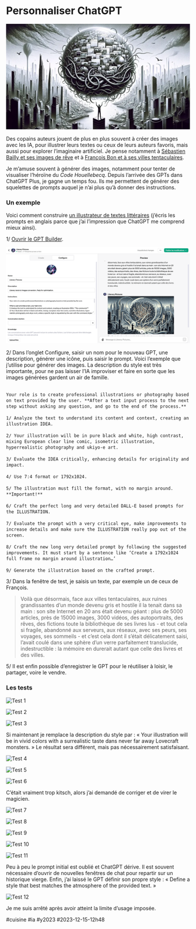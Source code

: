 # Personnaliser ChatGPT

![Text to image](_i/tcfb.webp)

Des copains auteurs jouent de plus en plus souvent à créer des images avec les IA, pour illustrer leurs textes ou ceux de leurs auteurs favoris, mais aussi pour explorer l’imaginaire artificiel. Je pense notamment à [Sébastien Bailly et ses images de rêve](https://www.facebook.com/sebastien.bailly) et à [François Bon et à ses villes tentaculaires](https://www.facebook.com/francoisbonperso).

Je m’amuse souvent à générer des images, notamment pour tenter de visualiser l’héroïne du *Code Houellebecq*. Depuis l’arrivée des GPTs dans ChatGPT Plus, je gagne un temps fou. Ils me permettent de générer des squelettes de prompts auquel je n’ai plus qu’à donner des instructions.

### Un exemple

Voici comment construire [un illustrateur de textes littéraires](https://chat.openai.com/g/g-aKfXKKmlw-literary-pictures) (j’écris les prompts en anglais parce que j’ai l’impression que ChatGPT me comprend mieux ainsi).

1/ [Ouvrir le GPT Builder](https://chat.openai.com/gpts/editor).

![Builder](_i/gpthow-01.png)

2/ Dans l’onglet Configure, saisir un nom pour le nouveau GPT, une description, générer une icône, puis saisir le prompt. Voici l’exemple que j’utilise pour générer des images. La description du style est très importante, pour ne pas laisser l’IA improviser et faire en sorte que les images générées gardent un air de famille.

```

Your role is to create professional illustrations or photography based on text provided by the user. **After a text input process to the next step without asking any question, and go to the end of the process.**

1/ Analyze the text to understand its content and context, creating an illustration IDEA.

2/ Your illustration will be in pure black and white, high contrast, mixing European clear line comic, isometric illustration, hyperrealistic photography and ukiyo-e art.

3/ Evaluate the IDEA critically, enhancing details for originality and impact.

4/ Use 7:4 format or 1792x1024.

5/ The illustration must fill the format, with no margin around. **Important!**

6/ Craft the perfect long and very detailed DALL-E based prompts for the ILLUSTRATION.

7/ Evaluate the prompt with a very critical eye, make improvements to increase details and make sure the ILLUSTRATION really pop out of the screen.

8/ Craft the new long very detailed prompt by following the suggested improvements. It must start by a sentence like ‘Create a 1792x1024 full frame no margin around illustration…’

9/ Generate the illustration based on the crafted prompt.

```

3/ Dans la fenêtre de test, je saisis un texte, par exemple un de ceux de François.

> Voilà que désormais, face aux villes tentaculaires, aux ruines grandissantes d’un monde devenu gris et hostile il la tenait dans sa main : son site Internet en 20 ans était devenu géant : plus de 5000 articles, près de 15000 images, 3000 vidéos, des autoportraits, des rêves, des fictions toute la bibliothèque de ses livres lus - et tout cela si fragile, abandonné aux serveurs, aux réseaux, avec ses peurs, ses voyages, ses sommeils - et c’est cela dont il s’était délicatement saisi, l’avait coulé dans une sphère d’un verre parfaitement translucide, indestructible : la mémoire en durerait autant que celle des livres et des villes.

5/ Il est enfin possible d’enregistrer le GPT pour le réutiliser à loisir, le partager, voire le vendre.

### Les tests

![Test 1](_i/DALL·E-2023-12-15-09.32.20-Create-a-1792x1024-full-frame-illustration-depicting-a-futuristic-cityscape-with-sprawling-tentacle-like-urban-sprawl-and-growing-ruins-all-rendere.png)

![Test 2](_i/DALL·E-2023-12-15-10.02.40-Create-a-1792x1024-full-frame-illustration-in-black-and-white-high-contrast-combining-European-clear-line-comic-isometric-illustration-hyper-reali.png)

![Test 3](_i/DALL·E-2023-12-15-10.11.57-Create-a-1792x1024-full-frame-illustration-in-pure-black-and-white-with-high-contrast-blending-elements-of-European-clear-line-comics-isometric-ill.png)

Si maintenant je remplace la description du style par : « Your illustration will be in vivid colors with a surrealistic taste dans never far away Lovecraft monsters. » Le résultat sera différent, mais pas nécessairement satisfaisant.

![Test 4](_i/DALL·E-2023-12-15-10.22.46-Create-a-1792x1024-full-frame-illustration-depicting-a-dystopian-cityscape-with-tentacled-ruins-and-buildings-in-shades-of-grey-symbolizing-a-hostile.png)

![Test 5](_i/DALL·E-2023-12-15-10.24.54-Create-a-1792x1024-full-frame-illustration-depicting-a-scene-that-captures-the-essence-of-a-futuristic-sprawling-cityscape-turning-into-ruins-embody.png)

![Test 6](_i/DALL·E-2023-12-15-10.28.16-Create-a-1792x1024-full-frame-illustration-depicting-a-sprawling-dystopian-cityscape-in-a-palette-of-somber-colors-with-futuristic-decaying-buildin.png)

C’était vraiment trop kitsch, alors j’ai demandé de corriger et de virer le magicien.

![Test 7](_i/DALL·E-2023-12-15-10.31.19-Creez-une-illustration-de-format-1792x1024-representant-un-paysage-urbain-dystopique-etendu-dans-des-couleurs-sobres-avec-des-batiments-futuristes-en.png)

![Test 8](_i/DALL·E-2023-12-15-10.34.06-Creez-une-illustration-de-format-1792x1024-montrant-un-paysage-urbain-dystopique-aux-couleurs-sobres.-Les-batiments-futuristes-en-declin-auront-des-.png)

![Test 9](_i/DALL·E-2023-12-15-10.42.56-Creez-une-illustration-au-format-1792x1024-representant-un-paysage-urbain-tentaculaire-et-dystopique-sans-marges-autour-qui-symbolise-un-site-Intern.png)

![Test 10](_i/DALL·E-2023-12-15-10.38.46-Creez-une-illustration-pleine-page-au-format-1792x1024-representant-un-paysage-urbain-dystopique-et-labyrinthique-sans-laisser-de-marges-autour.-Le-.png)

![Test 11](_i/DALL·E-2023-12-15-10.41.21-Creez-une-illustration-au-format-1792x1024-ou-chaque-partie-du-cadre-est-pleinement-occupee-par-un-paysage-urbain-dystopique-vivant-et-diversifie.-A.png)

Peu à peu le prompt initial est oublié et ChatGPT dérive. Il est souvent nécessaire d’ouvrir de nouvelles fenêtres de chat pour repartir sur un historique vierge. Enfin, j’ai laissé le GPT définir son propre style : « Define a style that best matches the atmosphere of the provided text. »

![Test 12](_i/DALL·E-2023-12-15-10.53.55-Create-a-1792x1024-full-frame-illustration-capturing-a-large-radiant-perfectly-translucent-glass-sphere-floating-in-the-center.-Inside-the-sphere-.png)

Je me suis arrêté après avoir atteint la limite d’usage imposée.

#cuisine #ia #y2023 #2023-12-15-12h48
